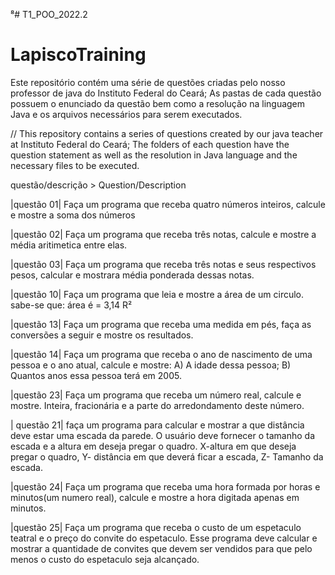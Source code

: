 ⁸# T1_POO_2022.2
# LapiscoTraining

Este repositório contém uma série de questões criadas pelo nosso professor de java do Instituto Federal do Ceará;
As pastas de cada questão possuem o enunciado da questão bem como a resolução na linguagem Java e os arquivos
necessários para serem executados.

// This repository contains a series of questions created by our java teacher at Instituto Federal do Ceará; The folders of each question have the question statement as well as the resolution in Java language and the necessary files to be executed.

 questão/descrição > Question/Description 



|questão 01|	Faça um programa que receba quatro números inteiros, calcule e mostre a soma dos números 

|questão 02|	Faça um programa que receba três notas, calcule e mostre a média aritimetica entre elas.

|questão 03|	Faça um programa que receba três notas e seus respectivos pesos, calcular e mostrara média ponderada dessas notas.

|questão 10|	Faça um programa que leia e mostre a área de um circulo. sabe-se que: área é = 3,14 R²

|questão 13|	Faça um programa que receba uma medida em pés, faça as conversões a seguir e mostre os resultados.

|questão 14|	Faça um programa que receba o ano de nascimento de uma pessoa e o ano atual, calcule e mostre: A) A idade dessa pessoa; B) Quantos anos essa pessoa terá em 2005.

|questão 23|	Faça um programa que receba um número real, calcule e mostre. Inteira, fracionária e a parte do arredondamento deste número.

| questão 21|	faça um programa para calcular e mostrar a que distância deve estar uma escada da parede. O usuário deve fornecer o tamanho da escada e a altura em deseja pregar o quadro. X-altura em que deseja pregar o quadro, Y- distância em que deverá ficar a escada, Z- Tamanho da escada.

|questão 24|	Faça um programa que receba uma hora formada por horas e minutos(um numero real), calcule e mostre a hora digitada apenas em minutos.

|questão 25|	Faça um programa que receba o custo de um espetaculo teatral e o preço do convite do espetaculo. Esse programa deve calcular e mostrar a quantidade de convites que devem ser vendidos para que pelo menos o custo do espetaculo seja alcançado.
